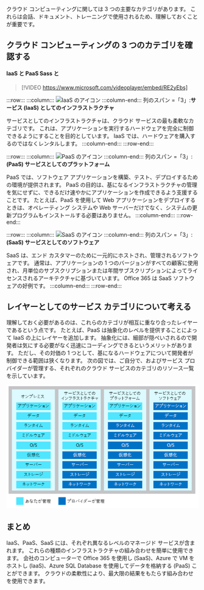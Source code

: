 クラウド コンピューティングに関しては 3 つの主要なカテゴリがあります。 これらは会話、ドキュメント、トレーニングで使用されるため、理解しておくことが重要です。

## <a name="explore-the-three-categories-of-cloud-computing"></a>クラウド コンピューティングの 3 つのカテゴリを確認する

#### <a name="iaas-versus-sass-versus-paas"></a>IaaS と PaaS Sass と

> [!VIDEO https://www.microsoft.com/videoplayer/embed/RE2yEbs]

:::row:::
  :::column:::
    ![IaaS のアイコン](../media/5-iaas.png)
  :::column-end:::
  列のスパン =「3」:**サービス (IaaS) としてのインフラストラクチャ**

サービスとしてのインフラストラクチャは、クラウド サービスの最も柔軟なカテゴリです。 これは、アプリケーションを実行するハードウェアを完全に制御できるようにすることを目的としています。 IaaS では、ハードウェアを購入するのではなくレンタルします。
  :::column-end:::
:::row-end:::

:::row:::
  :::column:::
    ![PaaS のアイコン](../media/5-paas.png)
  :::column-end:::
  列のスパン =「3」: **(PaaS) サービスとしてのプラットフォーム**

PaaS では、ソフトウェア アプリケーションを構築、テスト、デプロイするための環境が提供されます。 PaaS の目的は、基になるインフラストラクチャの管理を気にせずに、できるだけ速やかにアプリケーションを作成できるよう支援することです。 たとえば、PaaS を使用して Web アプリケーションをデプロイするときは、オペレーティング システムや Web サーバーだけでなく、システムの更新プログラムもインストールする必要はありません。
  :::column-end:::
:::row-end:::

:::row:::
  :::column:::
    ![SaaS のアイコン](../media/5-saas.png)
  :::column-end:::
  列のスパン =「3」: **(SaaS) サービスとしてのソフトウェア**

SaaS は、エンド カスタマーのために一元的にホストされ、管理されるソフトウェアです。 通常は、アプリケーションの 1 つのバージョンがすべての顧客に使用され、月単位のサブスクリプションまたは年間サブスクリプションによってライセンスされるアーキテクチャに基づいています。 Office 365 は SaaS ソフトウェアの好例です。
  :::column-end:::
:::row-end:::

## <a name="think-about-service-categories-as-layers"></a>レイヤーとしてのサービス カテゴリについて考える

理解しておく必要があるのは、これらのカテゴリが相互に重なり合ったレイヤーであるという点です。 たとえば、PaaS は抽象化のレベルを提供することによって IaaS の上にレイヤーを追加します。 抽象化には、細部が隠ぺいされるので開発者は気にする必要がなく迅速にコーディングできるというメリットがあります。 ただし、その対価の 1 つとして、基になるハードウェアについて開発者が制御できる範囲は狭くなります。 次の図では、ご自分で、およびサービス プロバイダーが管理する、それぞれのクラウド サービスのカテゴリのリソース一覧を示しています。

![クラウド サービスの各カテゴリの抽象化レベルを示す図。](../media/5-layer-diagram.png)

## <a name="summary"></a>まとめ

IaaS、PaaS、SaaS には、それぞれ異なるレベルのマネージド サービスが含まれます。 これらの種類のインフラストラクチャの組み合わせを簡単に使用できます。 会社のコンピューターで Office 365 を使用し (SaaS)、Azure で VM をホストし (IaaS)、Azure SQL Database を使用してデータを格納する (PaaS) ことができます。 クラウドの柔軟性により、最大限の結果をもたらす組み合わせを使用できます。
